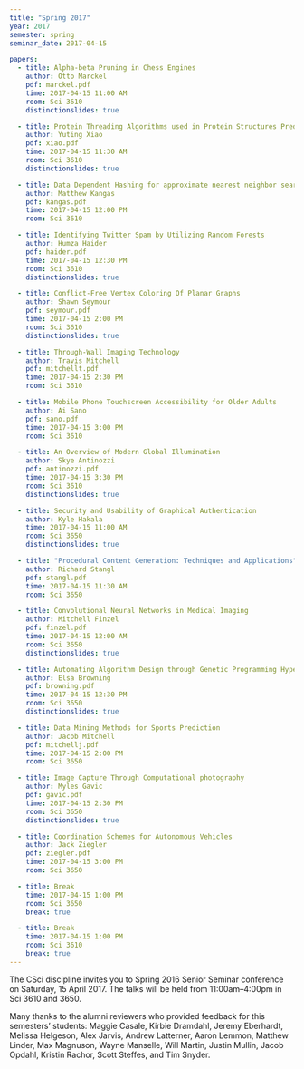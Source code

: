 ```yaml
---
title: "Spring 2017"
year: 2017
semester: spring
seminar_date: 2017-04-15

papers:
  - title: Alpha-beta Pruning in Chess Engines
    author: Otto Marckel
    pdf: marckel.pdf
    time: 2017-04-15 11:00 AM
    room: Sci 3610
    distinctionslides: true

  - title: Protein Threading Algorithms used in Protein Structures Prediction
    author: Yuting Xiao
    pdf: xiao.pdf
    time: 2017-04-15 11:30 AM
    room: Sci 3610
    distinctionslides: true

  - title: Data Dependent Hashing for approximate nearest neighbor searching
    author: Matthew Kangas
    pdf: kangas.pdf
    time: 2017-04-15 12:00 PM
    room: Sci 3610

  - title: Identifying Twitter Spam by Utilizing Random Forests
    author: Humza Haider
    pdf: haider.pdf
    time: 2017-04-15 12:30 PM
    room: Sci 3610
    distinctionslides: true

  - title: Conflict-Free Vertex Coloring Of Planar Graphs
    author: Shawn Seymour
    pdf: seymour.pdf
    time: 2017-04-15 2:00 PM
    room: Sci 3610
    distinctionslides: true

  - title: Through-Wall Imaging Technology
    author: Travis Mitchell
    pdf: mitchellt.pdf
    time: 2017-04-15 2:30 PM
    room: Sci 3610

  - title: Mobile Phone Touchscreen Accessibility for Older Adults
    author: Ai Sano
    pdf: sano.pdf
    time: 2017-04-15 3:00 PM
    room: Sci 3610

  - title: An Overview of Modern Global Illumination
    author: Skye Antinozzi
    pdf: antinozzi.pdf
    time: 2017-04-15 3:30 PM
    room: Sci 3610
    distinctionslides: true

  - title: Security and Usability of Graphical Authentication
    author: Kyle Hakala
    time: 2017-04-15 11:00 AM
    room: Sci 3650
    distinctionslides: true

  - title: "Procedural Content Generation: Techniques and Applications"
    author: Richard Stangl
    pdf: stangl.pdf
    time: 2017-04-15 11:30 AM
    room: Sci 3650

  - title: Convolutional Neural Networks in Medical Imaging
    author: Mitchell Finzel
    pdf: finzel.pdf
    time: 2017-04-15 12:00 AM
    room: Sci 3650
    distinctionslides: true

  - title: Automating Algorithm Design through Genetic Programming Hyper-Heuristics
    author: Elsa Browning
    pdf: browning.pdf
    time: 2017-04-15 12:30 PM
    room: Sci 3650
    distinctionslides: true

  - title: Data Mining Methods for Sports Prediction
    author: Jacob Mitchell
    pdf: mitchellj.pdf
    time: 2017-04-15 2:00 PM
    room: Sci 3650

  - title: Image Capture Through Computational photography
    author: Myles Gavic
    pdf: gavic.pdf
    time: 2017-04-15 2:30 PM
    room: Sci 3650
    distinctionslides: true

  - title: Coordination Schemes for Autonomous Vehicles
    author: Jack Ziegler
    pdf: ziegler.pdf
    time: 2017-04-15 3:00 PM
    room: Sci 3650

  - title: Break
    time: 2017-04-15 1:00 PM
    room: Sci 3650
    break: true

  - title: Break
    time: 2017-04-15 1:00 PM
    room: Sci 3610
    break: true
---
```


The CSci discipline invites you to Spring 2016 Senior Seminar conference on Saturday, 15 April 2017. The talks will be held from 11:00am–4:00pm in Sci 3610 and 3650.

Many thanks to the alumni reviewers who provided feedback for this semesters’ students: Maggie Casale, Kirbie Dramdahl, Jeremy Eberhardt, Melissa Helgeson, Alex Jarvis, Andrew Latterner, Aaron Lemmon, Matthew Linder, Max Magnuson, Wayne Manselle, Will Martin, Justin Mullin, Jacob Opdahl, Kristin Rachor, Scott Steffes, and Tim Snyder. 
